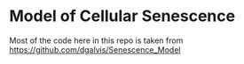 # Model of Cellular Senescence
Most of the code here in this repo is taken from https://github.com/dgalvis/Senescence_Model
